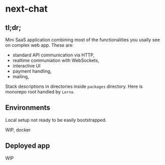 # next-chat

## tl;dr;
Mini SaaS application combining most of the functionalities you usally see on complex web app. These are:
- standard API communication via HTTP,
- realtime communiation with WebSockets,
- interactive UI 
- payment handling,
- mailing,

Stack descriptions in directories inside `packages` directory. Here is monorepo root handled by `Lerna`.

## Environments
Local setup not ready to be easily bootstrapped.

WIP, docker

## Deployed app
WIP